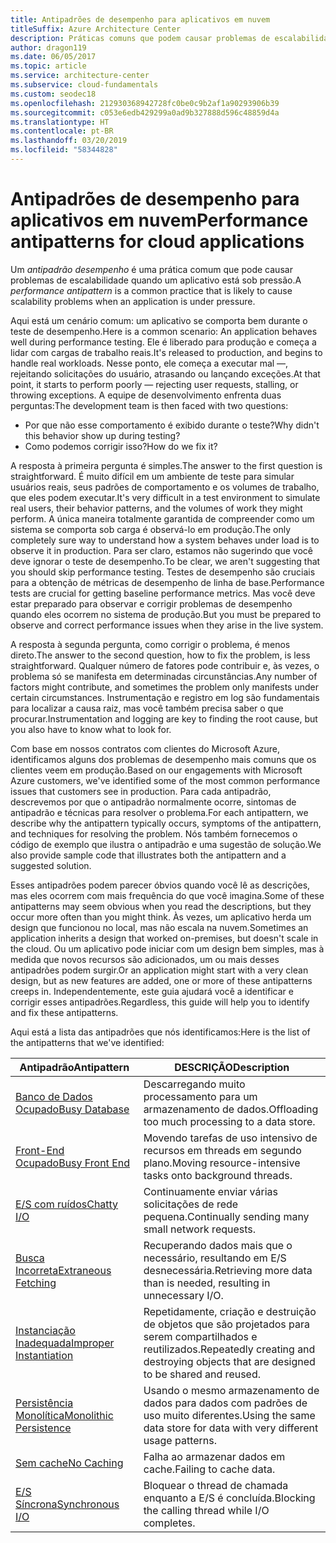 ```yaml
---
title: Antipadrões de desempenho para aplicativos em nuvem
titleSuffix: Azure Architecture Center
description: Práticas comuns que podem causar problemas de escalabilidade.
author: dragon119
ms.date: 06/05/2017
ms.topic: article
ms.service: architecture-center
ms.subservice: cloud-fundamentals
ms.custom: seodec18
ms.openlocfilehash: 212930368942728fc0be0c9b2af1a90293906b39
ms.sourcegitcommit: c053e6edb429299a0ad9b327888d596c48859d4a
ms.translationtype: HT
ms.contentlocale: pt-BR
ms.lasthandoff: 03/20/2019
ms.locfileid: "58344828"
---
```

# <a name="performance-antipatterns-for-cloud-applications"></a><span data-ttu-id="357e2-103">Antipadrões de desempenho para aplicativos em nuvem</span><span class="sxs-lookup"><span data-stu-id="357e2-103">Performance antipatterns for cloud applications</span></span>

<span data-ttu-id="357e2-104">Um *antipadrão desempenho* é uma prática comum que pode causar problemas de escalabilidade quando um aplicativo está sob pressão.</span><span class="sxs-lookup"><span data-stu-id="357e2-104">A *performance antipattern* is a common practice that is likely to cause scalability problems when an application is under pressure.</span></span>

<span data-ttu-id="357e2-105">Aqui está um cenário comum: um aplicativo se comporta bem durante o teste de desempenho.</span><span class="sxs-lookup"><span data-stu-id="357e2-105">Here is a common scenario: An application behaves well during performance testing.</span></span> <span data-ttu-id="357e2-106">Ele é liberado para produção e começa a lidar com cargas de trabalho reais.</span><span class="sxs-lookup"><span data-stu-id="357e2-106">It's released to production, and begins to handle real workloads.</span></span> <span data-ttu-id="357e2-107">Nesse ponto, ele começa a executar mal &mdash;, rejeitando solicitações do usuário, atrasando ou lançando exceções.</span><span class="sxs-lookup"><span data-stu-id="357e2-107">At that point, it starts to perform poorly &mdash; rejecting user requests, stalling, or throwing exceptions.</span></span> <span data-ttu-id="357e2-108">A equipe de desenvolvimento enfrenta duas perguntas:</span><span class="sxs-lookup"><span data-stu-id="357e2-108">The development team is then faced with two questions:</span></span>

- <span data-ttu-id="357e2-109">Por que não esse comportamento é exibido durante o teste?</span><span class="sxs-lookup"><span data-stu-id="357e2-109">Why didn't this behavior show up during testing?</span></span>
- <span data-ttu-id="357e2-110">Como podemos corrigir isso?</span><span class="sxs-lookup"><span data-stu-id="357e2-110">How do we fix it?</span></span>

<span data-ttu-id="357e2-111">A resposta à primeira pergunta é simples.</span><span class="sxs-lookup"><span data-stu-id="357e2-111">The answer to the first question is straightforward.</span></span> <span data-ttu-id="357e2-112">É muito difícil em um ambiente de teste para simular usuários reais, seus padrões de comportamento e os volumes de trabalho, que eles podem executar.</span><span class="sxs-lookup"><span data-stu-id="357e2-112">It's very difficult in a test environment to simulate real users, their behavior patterns, and the volumes of work they might perform.</span></span> <span data-ttu-id="357e2-113">A única maneira totalmente garantida de compreender como um sistema se comporta sob carga é observá-lo em produção.</span><span class="sxs-lookup"><span data-stu-id="357e2-113">The only completely sure way to understand how a system behaves under load is to observe it in production.</span></span> <span data-ttu-id="357e2-114">Para ser claro, estamos não sugerindo que você deve ignorar o teste de desempenho.</span><span class="sxs-lookup"><span data-stu-id="357e2-114">To be clear, we aren't suggesting that you should skip performance testing.</span></span> <span data-ttu-id="357e2-115">Testes de desempenho são cruciais para a obtenção de métricas de desempenho de linha de base.</span><span class="sxs-lookup"><span data-stu-id="357e2-115">Performance tests are crucial for getting baseline performance metrics.</span></span> <span data-ttu-id="357e2-116">Mas você deve estar preparado para observar e corrigir problemas de desempenho quando eles ocorrem no sistema de produção.</span><span class="sxs-lookup"><span data-stu-id="357e2-116">But you must be prepared to observe and correct performance issues when they arise in the live system.</span></span>

<span data-ttu-id="357e2-117">A resposta à segunda pergunta, como corrigir o problema, é menos direto.</span><span class="sxs-lookup"><span data-stu-id="357e2-117">The answer to the second question, how to fix the problem, is less straightforward.</span></span> <span data-ttu-id="357e2-118">Qualquer número de fatores pode contribuir e, às vezes, o problema só se manifesta em determinadas circunstâncias.</span><span class="sxs-lookup"><span data-stu-id="357e2-118">Any number of factors might contribute, and sometimes the problem only manifests under certain circumstances.</span></span> <span data-ttu-id="357e2-119">Instrumentação e registro em log são fundamentais para localizar a causa raiz, mas você também precisa saber o que procurar.</span><span class="sxs-lookup"><span data-stu-id="357e2-119">Instrumentation and logging are key to finding the root cause, but you also have to know what to look for.</span></span>

<span data-ttu-id="357e2-120">Com base em nossos contratos com clientes do Microsoft Azure, identificamos alguns dos problemas de desempenho mais comuns que os clientes veem em produção.</span><span class="sxs-lookup"><span data-stu-id="357e2-120">Based on our engagements with Microsoft Azure customers, we've identified some of the most common performance issues that customers see in production.</span></span> <span data-ttu-id="357e2-121">Para cada antipadrão, descrevemos por que o antipadrão normalmente ocorre, sintomas de antipadrão e técnicas para resolver o problema.</span><span class="sxs-lookup"><span data-stu-id="357e2-121">For each antipattern, we describe why the antipattern typically occurs, symptoms of the antipattern, and techniques for resolving the problem.</span></span> <span data-ttu-id="357e2-122">Nós também fornecemos o código de exemplo que ilustra o antipadrão e uma sugestão de solução.</span><span class="sxs-lookup"><span data-stu-id="357e2-122">We also provide sample code that illustrates both the antipattern and a suggested solution.</span></span>

<span data-ttu-id="357e2-123">Esses antipadrões podem parecer óbvios quando você lê as descrições, mas eles ocorrem com mais frequência do que você imagina.</span><span class="sxs-lookup"><span data-stu-id="357e2-123">Some of these antipatterns may seem obvious when you read the descriptions, but they occur more often than you might think.</span></span> <span data-ttu-id="357e2-124">Às vezes, um aplicativo herda um design que funcionou no local, mas não escala na nuvem.</span><span class="sxs-lookup"><span data-stu-id="357e2-124">Sometimes an application inherits a design that worked on-premises, but doesn't scale in the cloud.</span></span> <span data-ttu-id="357e2-125">Ou um aplicativo pode iniciar com um design bem simples, mas à medida que novos recursos são adicionados, um ou mais desses antipadrões podem surgir.</span><span class="sxs-lookup"><span data-stu-id="357e2-125">Or an application might start with a very clean design, but as new features are added, one or more of these antipatterns creeps in.</span></span> <span data-ttu-id="357e2-126">Independentemente, este guia ajudará você a identificar e corrigir esses antipadrões.</span><span class="sxs-lookup"><span data-stu-id="357e2-126">Regardless, this guide will help you to identify and fix these antipatterns.</span></span>

<span data-ttu-id="357e2-127">Aqui está a lista das antipadrões que nós identificamos:</span><span class="sxs-lookup"><span data-stu-id="357e2-127">Here is the list of the antipatterns that we've identified:</span></span>

| <span data-ttu-id="357e2-128">Antipadrão</span><span class="sxs-lookup"><span data-stu-id="357e2-128">Antipattern</span></span> | <span data-ttu-id="357e2-129">DESCRIÇÃO</span><span class="sxs-lookup"><span data-stu-id="357e2-129">Description</span></span> |
|-------------|-------------|
| <span data-ttu-id="357e2-130">[Banco de Dados Ocupado][BusyDatabase]</span><span class="sxs-lookup"><span data-stu-id="357e2-130">[Busy Database][BusyDatabase]</span></span> | <span data-ttu-id="357e2-131">Descarregando muito processamento para um armazenamento de dados.</span><span class="sxs-lookup"><span data-stu-id="357e2-131">Offloading too much processing to a data store.</span></span> |
| <span data-ttu-id="357e2-132">[Front-End Ocupado][BusyFrontEnd]</span><span class="sxs-lookup"><span data-stu-id="357e2-132">[Busy Front End][BusyFrontEnd]</span></span> | <span data-ttu-id="357e2-133">Movendo tarefas de uso intensivo de recursos em threads em segundo plano.</span><span class="sxs-lookup"><span data-stu-id="357e2-133">Moving resource-intensive tasks onto background threads.</span></span> |
| <span data-ttu-id="357e2-134">[E/S com ruídos][ChattyIO]</span><span class="sxs-lookup"><span data-stu-id="357e2-134">[Chatty I/O][ChattyIO]</span></span> | <span data-ttu-id="357e2-135">Continuamente enviar várias solicitações de rede pequena.</span><span class="sxs-lookup"><span data-stu-id="357e2-135">Continually sending many small network requests.</span></span> |
| <span data-ttu-id="357e2-136">[Busca Incorreta][ExtraneousFetching]</span><span class="sxs-lookup"><span data-stu-id="357e2-136">[Extraneous Fetching][ExtraneousFetching]</span></span> | <span data-ttu-id="357e2-137">Recuperando dados mais que o necessário, resultando em E/S desnecessária.</span><span class="sxs-lookup"><span data-stu-id="357e2-137">Retrieving more data than is needed, resulting in unnecessary I/O.</span></span> |
| <span data-ttu-id="357e2-138">[Instanciação Inadequada][ImproperInstantiation]</span><span class="sxs-lookup"><span data-stu-id="357e2-138">[Improper Instantiation][ImproperInstantiation]</span></span> | <span data-ttu-id="357e2-139">Repetidamente, criação e destruição de objetos que são projetados para serem compartilhados e reutilizados.</span><span class="sxs-lookup"><span data-stu-id="357e2-139">Repeatedly creating and destroying objects that are designed to be shared and reused.</span></span> |
| <span data-ttu-id="357e2-140">[Persistência Monolítica][MonolithicPersistence]</span><span class="sxs-lookup"><span data-stu-id="357e2-140">[Monolithic Persistence][MonolithicPersistence]</span></span> | <span data-ttu-id="357e2-141">Usando o mesmo armazenamento de dados para dados com padrões de uso muito diferentes.</span><span class="sxs-lookup"><span data-stu-id="357e2-141">Using the same data store for data with very different usage patterns.</span></span> |
| <span data-ttu-id="357e2-142">[Sem cache][NoCaching]</span><span class="sxs-lookup"><span data-stu-id="357e2-142">[No Caching][NoCaching]</span></span> | <span data-ttu-id="357e2-143">Falha ao armazenar dados em cache.</span><span class="sxs-lookup"><span data-stu-id="357e2-143">Failing to cache data.</span></span> |
| <span data-ttu-id="357e2-144">[E/S Síncrona][SynchronousIO]</span><span class="sxs-lookup"><span data-stu-id="357e2-144">[Synchronous I/O][SynchronousIO]</span></span> | <span data-ttu-id="357e2-145">Bloquear o thread de chamada enquanto a E/S é concluída.</span><span class="sxs-lookup"><span data-stu-id="357e2-145">Blocking the calling thread while I/O completes.</span></span> |

[BusyDatabase]: ./busy-database/index.md
[BusyFrontEnd]: ./busy-front-end/index.md
[ChattyIO]: ./chatty-io/index.md
[ExtraneousFetching]: ./extraneous-fetching/index.md
[ImproperInstantiation]: ./improper-instantiation/index.md
[MonolithicPersistence]: ./monolithic-persistence/index.md
[NoCaching]: ./no-caching/index.md
[SynchronousIO]: ./synchronous-io/index.md
